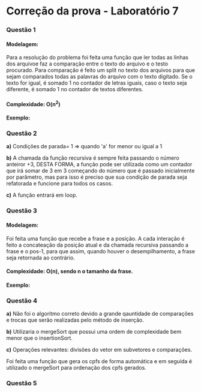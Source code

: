 # Correção da prova  - Laboratório 7

### Questão 1

#### Modelagem:
Para a resolução do problema foi feita uma função que ler todas as linhas dos arquivoe faz a comparação entre o texto do arquivo e o testo procurado. Para comparação é feito um split no texto dos arquivos para que sejam comparados todas as palavras do arquivo com o texto digitado. Se o texto for igual, é somado 1 no contador de letras iguais, caso o texto seja diferente, é somado 1 no contador de textos diferentes.

#### Complexidade: O(n<sup>2</sup>)

#### Exemplo: 



### Questão 2

**a)** Condições de parada= 1 => quando 'a' for menor ou igual a 1

**b)** A chamada da função recursiva é sempre feita passando o número anteiror +3, DESTA FORMA, a função pode ser utilizada como um contador que irá somar de 3 em 3 começando do número que é passado inicialmente por parâmetro, mas para isso é preciso que sua condição de parada seja refatorada e funcione para todos os casos.


**c)** A função entrará em loop.


### Questão 3

#### Modelagem:

Foi feita uma função que recebe a frase e a posição. A cada interação é feito a concateação da posição atual e da chamada recursiva passando a frase e o pos-1, para que assim, quando houver o desempilhamento, a frase seja retornada ao contrário. 

#### Complexidade: O(n), sendo n o tamanho da frase. 

#### Exemplo: 

### Questão 4

**a)** Não foi o algoritmo correto devido a grande qauntidade de comparações e trocas que serão realizadas pelo método de inserção.

**b)** Utilizaria o mergeSort que possui uma ordem de complexidade bem menor que o insertionSort.


**c)** Operações relevantes: divisões do vetor em subvetores e comparações.

Foi feita uma função que gera os cpfs de forma automática e em seguida é utilizado o mergeSort para ordenação dos cpfs gerados. 

### Questão 5


